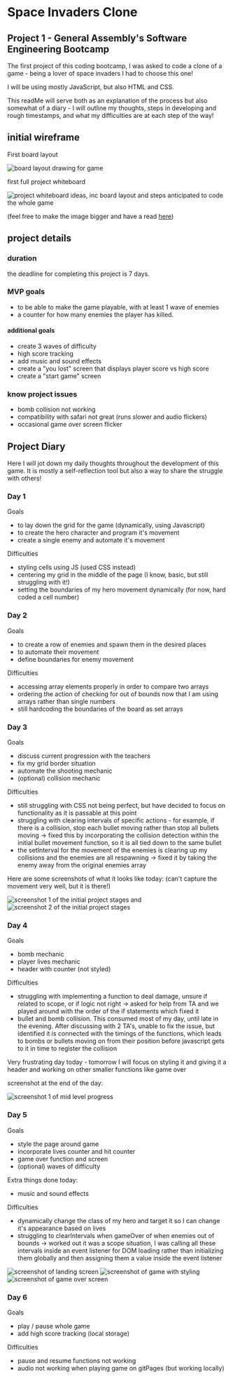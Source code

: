 # Space Invaders Clone
## Project 1 -  General Assembly's Software Engineering Bootcamp

The first project of this coding bootcamp, I was asked to code a clone of a game - being a lover of space invaders I had to choose this one!

I will be using mostly JavaScript, but also HTML and CSS. 

This readMe will serve both as an explanation of the process but also somewhat of a diary - I will outline my thoughts, steps in developing and rough timestamps, and what my difficulties are at each step of the way!

## initial wireframe

First board layout

![board layout drawing for game](https://i.imgur.com/5EV2qRQ.png)

first full project whiteboard

![project whiteboard ideas, inc board layout and steps anticipated to code the whole game](https://i.imgur.com/s77nhBD.png)

(feel free to make the image bigger and have a read [here](https://imgur.com/s77nhBD))


## project details

### duration
the deadline for completing this project is 7 days. 

### MVP goals
- to be able to make the game playable, with at least 1 wave of enemies 
- a counter for how many enemies the player has killed. 

#### additional goals
- create 3 waves of difficulty
- high score tracking
- add music and sound effects
- create a "you lost" screen that displays player score vs high score
- create a "start game" screen

### know project issues
- bomb collision not working
- compatibility with safari not great (runs slower and audio flickers)
- occasional game over screen flicker

## Project Diary
Here I will jot down my daily thoughts throughout the development of this game. It is mostly a self-reflection tool but also a way to share the struggle with others!

### Day 1

Goals
- to lay down the grid for the game (dynamically, using Javascript)
- to create the hero character and program it's movement
- create a single enemy and automate it's movement

Difficulties
- styling cells using JS (used CSS instead)
- centering my grid in the middle of the page (I know, basic, but still struggling with it!)
- setting the boundaries of my hero movement dynamically (for now, hard coded a cell number)

### Day 2

Goals
- to create a row of enemies and spawn them in the desired places
- to automate their movement
- define boundaries for enemy movement

Difficulties
- accessing array elements properly in order to compare two arrays
- ordering the action of checking for out of bounds now that I am using arrays rather than single numbers
- still hardcoding the boundaries of the board as set arrays

### Day 3

Goals
- discuss current progression with the teachers
- fix my grid border situation
- automate the shooting mechanic
- (optional) collision mechanic

Difficulties
- still struggling with CSS not being perfect, but have decided to focus on functionality as it is passable at this point
- struggling with clearing intervals of specific actions - for example, if there is a collision, stop each bullet moving rather than stop all bullets moving -> fixed this by incorporating the collision detection within the initial bullet movement function, so it is all tied down to the same bullet
- the setInterval for the movement of the enemies is clearing up my collisions and the enemies are all respawning -> fixed it by taking the enemy away from the original enemies array

Here are some screenshots of what it looks like today:
(can't capture the movement very well, but it is there!)

![screenshot 1 of the initial project stages](https://i.imgur.com/gWWgj1Qb.png) and ![screenshot 2 of the initial project stages](https://i.imgur.com/gag3JQSb.png)

### Day 4

Goals
- bomb mechanic
- player lives mechanic
- header with counter (not styled)

Difficulties
- struggling with implementing a function to deal damage, unsure if related to scope, or if logic not right -> asked for help from TA and we played around with the order of the if statements which fixed it
- bullet and bomb collision. This consumed most of my day, until late in the evening. After discussing with 2 TA's, unable to fix the issue, but identified it is connected with the timings of the functions, which leads to bombs or bullets moving on from their position before javascript gets to it in time to register the collision

Very frustrating day today - tomorrow I will focus on styling it and giving it a header and working on other smaller functions like game over

screenshot at the end of the day:

![screenshot 1 of mid level progress](https://i.imgur.com/wRmeJ6G.png)

### Day 5

Goals
- style the page around game
- incorporate lives counter and hit counter
- game over function and screen
- (optional) waves of difficulty

Extra things done today:
- music and sound effects

Difficulties
- dynamically change the class of my hero and target it so I can change it's appearance based on lives
- struggling to clearIntervals when gameOver of when enemies out of bounds -> worked out it was a scope situation, I was calling all these intervals inside an event listener for DOM loading rather than initializing them globally and then assigning them a value inside the event listener

![screenshot of landing screen](https://i.imgur.com/VlaYSys.png)
![screenshot of game with styling](https://i.imgur.com/tw2wDoJ.png)
![screenshot of game over screen](https://i.imgur.com/xo1FO1Y.png)

### Day 6

Goals
- play / pause whole game
- add high score tracking (local storage)

Difficulties
- pause and resume functions not working
- audio not working when playing game on gitPages (but working locally)
